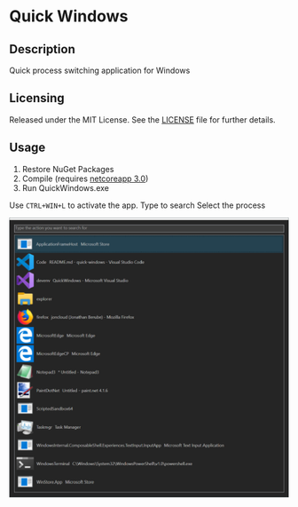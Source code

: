 # Quick Windows
## Description
Quick process switching application for Windows

## Licensing
Released under the MIT License.  See the [LICENSE][] file for further details.

[license]: LICENSE.md

## Usage
1. Restore NuGet Packages
2. Compile (requires [netcoreapp 3.0](https://dotnet.microsoft.com/download/dotnet-core/3.0))
3. Run QuickWindows.exe

Use `CTRL+WIN+L` to activate the app.
Type to search
Select the process

![Screenshot](screenshot.png?raw=true "Screenshot")